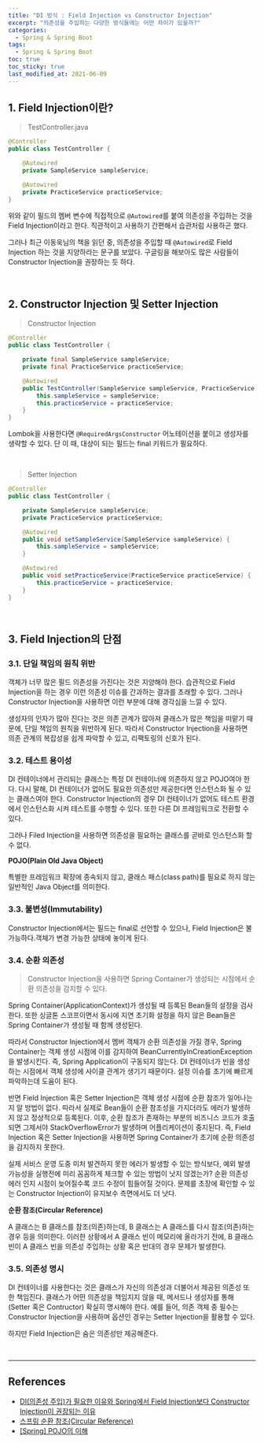 ```yaml
---
title: "DI 방식 : Field Injection vs Constructor Injection"
excerpt: "의존성을 주입하는 다양한 방식들에는 어떤 차이가 있을까?"
categories:
  - Spring & Spring Boot
tags:
  - Spring & Spring Boot
toc: true
toc_sticky: true
last_modified_at: 2021-06-09
---
```


## 1. Field Injection이란?

> TestController.java

```java
@Controller
public class TestController {

    @Autowired
    private SampleService sampleService;

    @Autowired
    private PracticeService practiceService;
}
```

위와 같이 필드의 멤버 변수에 직접적으로 ``@Autowired``를 붙여 의존성을 주입하는 것을 Field Injection이라고 한다. 직관적이고 사용하기 간편해서 습관처럼 사용하곤 했다.

그러나 최근 이동욱님의 책을 읽던 중, 의존성을 주입할 때 ``@Autowired``로 Field Injection 하는 것을 지양하라는 문구를 보았다. 구글링을 해보아도 많은 사람들이 Constructor Injection을 권장하는 듯 하다.

<br>

## 2. Constructor Injection 및 Setter Injection

> Constructor Injection

```java
@Controller
public class TestController {

    private final SampleService sampleService;
    private final PracticeService practiceService;

    @Autowired
    public TestController(SampleService sampleService, PracticeService practiceService) {
        this.sampleService = sampleService;
        this.practiceService = practiceService;
    }
}
```

Lombok을 사용한다면 ``@RequiredArgsConstructor`` 어노테이션을 붙이고 생성자를 생략할 수 있다. 단 이 때, 대상이 되는 필드는 final 키워드가 필요하다.

<br>

> Setter Injection

```java
@Controller
public class TestController {

    private SampleService sampleService;
    private PracticeService practiceService;

    @Autowired
    public void setSampleService(SampleService sampleService) {
        this.sampleService = sampleService;
    }

    @Autowired
    public void setPracticeService(PracticeService practiceService) {
        this.practiceService = practiceService;
    }
}
```

<br>

## 3. Field Injection의 단점

### 3.1. 단일 책임의 원칙 위반

객체가 너무 많은 필드 의존성을 가진다는 것은 지양해야 한다. 습관적으로 Field Injection을 하는 경우 이런 의존성 이슈를 간과하는 결과를 초래할 수 있다. 그러나 Constructor Injection을 사용하면 이런 부분에 대해 경각심을 느낄 수 있다.

생성자의 인자가 많아 진다는 것은 의존 관계가 많아져 클래스가 많은 책임을 떠맡기 때문에, 단일 책임의 원칙을 위반하게 된다. 따라서 Constructor Injection을 사용하면 의존 관계의 복잡성을 쉽게 파악할 수 있고, 리팩토링의 신호가 된다.

### 3.2. 테스트 용이성

DI 컨테이너에서 관리되는 클래스는 특정 DI 컨테이너에 의존하지 않고 POJO여야 한다. 다시 말해, DI 컨테이너가 없어도 필요한 의존성만 제공한다면 인스턴스화 될 수 있는 클래스여야 한다. Constructor Injection의 경우 DI 컨테이너가 없어도 테스트 환경에서 인스턴스화 시켜 테스트를 수행할 수 있다. 또한 다른 DI 프레임워크로 전환할 수 있다.

그러나 Filed Injection을 사용하면 의존성을 필요하는 클래스를 곧바로 인스턴스화 할 수 없다.

**POJO(Plain Old Java Object)**

특별한 프레임워크 확장에 종속되지 않고, 클래스 패스(class path)를 필요로 하지 않는 일반적인 Java Object를 의미한다.

### 3.3. 불변성(Immutability)

Constructor Injection에서는 필드는 final로 선언할 수 있으나, Field Injection은 불가능하다.객체가 변경 가능한 상태에 놓이게 된다.

### 3.4. 순환 의존성

> Constructor Injection을 사용하면 Spring Container가 생성되는 시점에서 순환 의존성을 감지할 수 있다.

Spring Container(ApplicationContext)가 생성될 때 등록된 Bean들의 설정을 검사한다. 또한 싱글톤 스코프이면서 동시에 지연 초기화 설정을 하지 않은 Bean들은 Spring Container가 생성될 때 함께 생성된다.

따라서 Constructor Injection에서 멤버 객체가 순환 의존성을 가질 경우, Spring Container는 객체 생성 시점에 이를 감지하여 BeanCurrentlyInCreationException을 발생시킨다. 즉, Spring Application이 구동되지 않는다. DI 컨테이너가 빈을 생성하는 시점에서 객체 생성에 사이클 관계가 생기기 때문이다. 설정 이슈를 초기에 빠르게 파악하는데 도움이 된다.

반면 Field Injection 혹은 Setter Injection은 객체 생성 시점에 순환 참조가 일어나는지 알 방법이 없다. 따라서 실제로 Bean들이 순환 참조성을 가지더라도 에러가 발생하지 않고 정상적으로 등록된다. 이후, 순환 참조가 존재하는 부분의 비즈니스 코드가 호출되면 그제서야 StackOverflowError가 발생하며 어플리케이션이 중지된다. 즉, Field Injection 혹은 Setter Injection을 사용하면 Spring Container가 초기에 순환 의존성을 감지하지 못한다.

실제 서비스 운영 도중 미처 발견하지 못한 에러가 발생할 수 있는 방식보다, 예외 발생 가능성을 실행전에 미리 꼼꼼하게 체크할 수 있는 방법이 낫지 않겠는가? 순환 의존성 에러 인지 시점이 늦어질수록 코드 수정이 힘들어질 것이다. 문제를 초장에 확인할 수 있는 Constructor Injection이 유지보수 측면에서도 더 낫다.

**순환 참조(Circular Reference)**

A 클래스는 B 클래스를 참조(의존)하는데, B 클래스는 A 클래스를 다시 참조(의존)하는 경우 등을 의미한다. 이러한 상황에서 A 클래스 빈이 메모리에 올라가기 전에, B 클래스 빈이 A 클래스 빈을 의존성 주입하는 상황 혹은 반대의 경우 문제가 발생한다.

### 3.5. 의존성 명시

DI 컨테이너를 사용한다는 것은 클래스가 자신의 의존성과 더불어서 제공된 의존성 또한 책임진다. 클래스가 어떤 의존성을 책임지지 않을 때, 메서드나 생성자를 통해(Setter 혹은 Contructor) 확실히 명시해야 한다. 예를 들어, 의존 객체 중 필수는 Constructor Injection을 사용하며 옵션인 경우는 Setter Injection을 활용할 수 있다.

하지만 Field Injection은 숨은 의존성만 제공해준다.

<br>

---

## References

* [DI(의존성 주입)가 필요한 이유와 Spring에서 Field Injection보다 Constructor Injection이 권장되는 이유](https://www.mimul.com/blog/di-constructor-injection/)
* [스프링 순환 참조(Circular Reference)](https://medium.com/webeveloper/%EC%8A%A4%ED%94%84%EB%A7%81-%EC%88%9C%ED%99%98-%EC%B0%B8%EC%A1%B0-circular-reference-d01c6beee7e6)
* [[Spring] POJO의 이해](http://asuraiv.blogspot.com/2017/07/spring-pojo.html)
